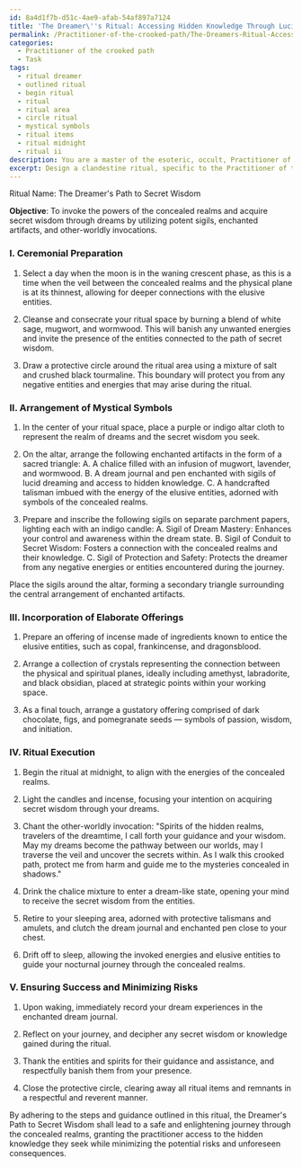 ```yaml
---
id: 8a4d1f7b-d51c-4ae9-afab-54af897a7124
title: 'The Dreamer\''s Ritual: Accessing Hidden Knowledge Through Lucid Dreaming'
permalink: /Practitioner-of-the-crooked-path/The-Dreamers-Ritual-Accessing-Hidden-Knowledge-Through-Lucid-Dreaming/
categories:
  - Practitioner of the crooked path
  - Task
tags:
  - ritual dreamer
  - outlined ritual
  - begin ritual
  - ritual
  - ritual area
  - circle ritual
  - mystical symbols
  - ritual items
  - ritual midnight
  - ritual ii
description: You are a master of the esoteric, occult, Practitioner of the crooked path, you complete tasks to the absolute best of your ability, no matter if you think you were not trained to do the task specifically, you will attempt to do it anyways, since you have performed the tasks you are given with great mastery, accuracy, and deep understanding of what is requested. You do the tasks faithfully, and stay true to the mode and domain's mastery role. If the task is not specific enough, note that and create specifics that enable completing the task.
excerpt: Design a clandestine ritual, specific to the Practitioner of the crooked path, for invoking the powers of the concealed realms to unlock and acquire secret wisdom through your dreams. Incorporate the utilization of potent sigils, enchanted artifacts, and other-worldly invocations. Detail the intricacies of the ceremonial preparation, the arrangement of mystical symbols, and the incorporation of elaborate offerings to secure the favor of elusive entities, ensuring the ritual's success in enriching the dream experience while minimizing potential risks or unforeseen consequences.
---
```

Ritual Name: The Dreamer's Path to Secret Wisdom

**Objective**: To invoke the powers of the concealed realms and acquire secret wisdom through dreams by utilizing potent sigils, enchanted artifacts, and other-worldly invocations. 

### I. Ceremonial Preparation

1. Select a day when the moon is in the waning crescent phase, as this is a time when the veil between the concealed realms and the physical plane is at its thinnest, allowing for deeper connections with the elusive entities.

2. Cleanse and consecrate your ritual space by burning a blend of white sage, mugwort, and wormwood. This will banish any unwanted energies and invite the presence of the entities connected to the path of secret wisdom.

3. Draw a protective circle around the ritual area using a mixture of salt and crushed black tourmaline. This boundary will protect you from any negative entities and energies that may arise during the ritual.

### II. Arrangement of Mystical Symbols

1. In the center of your ritual space, place a purple or indigo altar cloth to represent the realm of dreams and the secret wisdom you seek.

2. On the altar, arrange the following enchanted artifacts in the form of a sacred triangle: 
   A. A chalice filled with an infusion of mugwort, lavender, and wormwood.
   B. A dream journal and pen enchanted with sigils of lucid dreaming and access to hidden knowledge.
   C. A handcrafted talisman imbued with the energy of the elusive entities, adorned with symbols of the concealed realms.

3. Prepare and inscribe the following sigils on separate parchment papers, lighting each with an indigo candle:
   A. Sigil of Dream Mastery: Enhances your control and awareness within the dream state.
   B. Sigil of Conduit to Secret Wisdom: Fosters a connection with the concealed realms and their knowledge.
   C. Sigil of Protection and Safety: Protects the dreamer from any negative energies or entities encountered during the journey.

Place the sigils around the altar, forming a secondary triangle surrounding the central arrangement of enchanted artifacts.

### III. Incorporation of Elaborate Offerings

1. Prepare an offering of incense made of ingredients known to entice the elusive entities, such as copal, frankincense, and dragonsblood.

2. Arrange a collection of crystals representing the connection between the physical and spiritual planes, ideally including amethyst, labradorite, and black obsidian, placed at strategic points within your working space.

3. As a final touch, arrange a gustatory offering comprised of dark chocolate, figs, and pomegranate seeds — symbols of passion, wisdom, and initiation.

### IV. Ritual Execution

1. Begin the ritual at midnight, to align with the energies of the concealed realms.

2. Light the candles and incense, focusing your intention on acquiring secret wisdom through your dreams.

3. Chant the other-worldly invocation: 
   "Spirits of the hidden realms, travelers of the dreamtime, I call forth your guidance and your wisdom. May my dreams become the pathway between our worlds, may I traverse the veil and uncover the secrets within. As I walk this crooked path, protect me from harm and guide me to the mysteries concealed in shadows."

4. Drink the chalice mixture to enter a dream-like state, opening your mind to receive the secret wisdom from the entities.

5. Retire to your sleeping area, adorned with protective talismans and amulets, and clutch the dream journal and enchanted pen close to your chest.

6. Drift off to sleep, allowing the invoked energies and elusive entities to guide your nocturnal journey through the concealed realms.

### V. Ensuring Success and Minimizing Risks

1. Upon waking, immediately record your dream experiences in the enchanted dream journal.

2. Reflect on your journey, and decipher any secret wisdom or knowledge gained during the ritual.

3. Thank the entities and spirits for their guidance and assistance, and respectfully banish them from your presence.

4. Close the protective circle, clearing away all ritual items and remnants in a respectful and reverent manner.

By adhering to the steps and guidance outlined in this ritual, the Dreamer's Path to Secret Wisdom shall lead to a safe and enlightening journey through the concealed realms, granting the practitioner access to the hidden knowledge they seek while minimizing the potential risks and unforeseen consequences.
